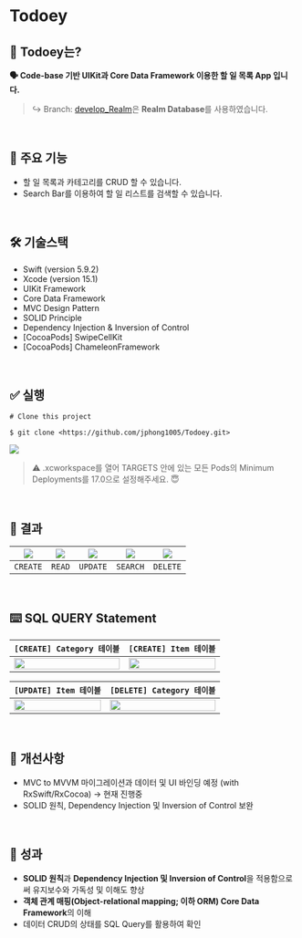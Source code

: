 # Todoey

## 🎯 Todoey는?
**🗣️ Code-base 기반 UIKit과 Core Data Framework 이용한 할 일 목록 App 입니다.**
> ↪ Branch: [develop_Realm](https://github.com/jphong1005/Todoey/tree/develop_Realm)은 **Realm Database**를 사용하였습니다. 

<br>

## 🚀 주요 기능
- 할 일 목록과 카테고리를 CRUD 할 수 있습니다.
- Search Bar를 이용하여 할 일 리스트를 검색할 수 있습니다.

<br>

## 🛠️ 기술스택
- Swift (version 5.9.2)
- Xcode (version 15.1)
- UIKit Framework
- Core Data Framework
- MVC Design Pattern
- SOLID Principle
- Dependency Injection & Inversion of Control
- [CocoaPods] SwipeCellKit
- [CocoaPods] ChameleonFramework

<br>

## ✅ 실행
```
# Clone this project

$ git clone <https://github.com/jphong1005/Todoey.git>
```

<img src="https://github.com/jphong1005/Todoey/assets/52193695/878a2072-6ec1-4416-84a3-5ca140b05d77">

> ⚠️ .xcworkspace를 열어 TARGETS 안에 있는 모든 Pods의 Minimum Deployments를 17.0으로 설정해주세요. 😇

<br>

## 📱 결과
|<img src="https://github.com/jphong1005/Todoey/assets/52193695/344f526d-6ff4-4fec-91c3-a1801b9f14f2"></img>|<img src="https://github.com/jphong1005/Todoey/assets/52193695/6c0f16c1-8752-4896-9125-befad0adf06f"></img>|<img src="https://github.com/jphong1005/Todoey/assets/52193695/986eefe7-b34b-400c-ad19-3c13ebdd1f98"></img>|<img src="https://github.com/jphong1005/Todoey/assets/52193695/2286af8f-e24c-4ad8-8a46-c25a2c5a35a7"></img>|<img src="https://github.com/jphong1005/Todoey/assets/52193695/0783cb39-dbae-421c-b512-c34b824c9140"></img>|
|:---:|:---:|:---:|:---:|:---:|
|`CREATE`|`READ`|`UPDATE`|`SEARCH`|`DELETE`|

<br>

## ⌨️ SQL QUERY Statement

|<b>`[CREATE] Category 테이블`</b>|<b>`[CREATE] Item 테이블`</b>|
|:-:|:-:|
|<img width="100%" src="https://github.com/jphong1005/Todoey/assets/52193695/a365b8ab-f62d-4b78-84dd-73a2a8aff5f8">|<img width="100%" src="https://github.com/jphong1005/Todoey/assets/52193695/f3e45f0e-4489-4c3e-9b3f-87d516fc57f1">|

|<b>`[UPDATE] Item 테이블`</b>|<b>`[DELETE] Category 테이블`</b>|
|:-:|:-:|
|<img width="100%" src="https://github.com/jphong1005/Todoey/assets/52193695/cc051291-c223-45e8-92aa-e9a19681cd99">|<img width="100%" src="https://github.com/jphong1005/Todoey/assets/52193695/66052182-a4da-4f48-84fa-6e6936062f7f">|

<br>

## 🧐 개선사항
- MVC to MVVM 마이그레이션과 데이터 및 UI 바인딩 예정 (with RxSwift/RxCocoa) → 현재 진행중
- SOLID 원칙, Dependency Injection 및 Inversion of Control 보완

<br>

## 🎉 성과
- **SOLID 원칙**과 **Dependency Injection 및 Inversion of Control**을 적용함으로써 유지보수와 가독성 및 이해도 향상
- **객체 관계 매핑(Object-relational mapping; 이하 ORM) Core Data Framework**의 이해
- 데이터 CRUD의 상태를 SQL Query를 활용하여 확인
